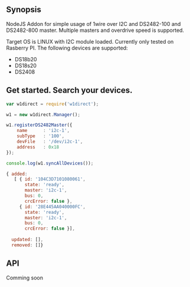 ## Synopsis

NodeJS Addon for simple usage of 1wire over I2C and DS2482-100 and DS2482-800 master. Multiple masters and overdrive speed is supported. 

Target OS is LINUX with I2C module loaded. Currently only tested on Rasberry PI. The following devices are supported:

- DS18b20
- DS18s20
- DS2408


## Get started. Search your devices.

```js
var w1direct = require('w1direct');

w1 = new w1direct.Manager();

w1.registerDS2482Master({
	name	  : 'i2c-1',
	subType   : '100',
	devFile	  : '/dev/i2c-1',
	address	  : 0x18
});

console.log(w1.syncAllDevices());

{ added:
   [ { id: '104C3D7101080061',
       state: 'ready',
       master: 'i2c-1',
       bus: 0,
       crcError: false },
     { id: '28E445AA040000FC',
       state: 'ready',
       master: 'i2c-1',
       bus: 0,
       crcError: false }],
  
  updated: [],
  removed: []}


```


## API

Comming soon